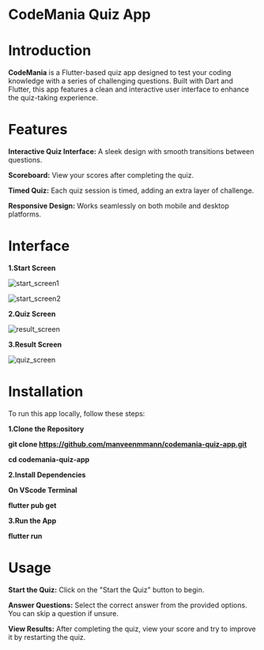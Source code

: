 # CodeMania Quiz App

# Introduction

**CodeMania** is a Flutter-based quiz app designed to test your coding knowledge with a series of challenging questions. Built with Dart and Flutter, this app features a clean and interactive user interface to enhance the quiz-taking experience.

# Features
**Interactive Quiz Interface:** A sleek design with smooth transitions between questions.

**Scoreboard:** View your scores after completing the quiz.

**Timed Quiz:** Each quiz session is timed, adding an extra layer of challenge.

**Responsive Design:** Works seamlessly on both mobile and desktop platforms.

# Interface

**1.Start Screen**

![start_screen1](https://github.com/user-attachments/assets/7decbcaf-ff5a-4d84-8077-44c481fab6d1)

![start_screen2](https://github.com/user-attachments/assets/0c6c9f73-c78d-4bc4-a35f-eb9d98ab639e)


**2.Quiz Screen**


![result_screen](https://github.com/user-attachments/assets/ce96025d-fb73-4f4a-812d-4ce3bf420e4a)

**3.Result Screen**

![quiz_screen](https://github.com/user-attachments/assets/758e062c-f5b9-467a-b0f3-ce31debae6df)

# Installation

To run this app locally, follow these steps:

**1.Clone the Repository**

**git clone https://github.com/manveenmmann/codemania-quiz-app.git**

**cd codemania-quiz-app**

**2.Install Dependencies**

**On VScode Terminal**

**flutter pub get**

**3.Run the App**

**flutter run**

# Usage

**Start the Quiz:** Click on the "Start the Quiz" button to begin.

**Answer Questions:** Select the correct answer from the provided options. You can skip a question if unsure.

**View Results:** After completing the quiz, view your score and try to improve it by restarting the quiz.




